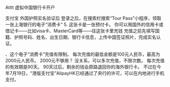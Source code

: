 Atitt 虚拟中国银行卡开户

支付宝
外国护照实名验证后
登录之后，在搜索栏搜索“Tour Pass”小程序，领取一张上海银行的电子“消费卡”
5. 这张卡是一张预付卡。
你可以用国外的信用卡或借记卡——比如visa卡、MasterCard等——往这张卡里充钱
充值之前先填写国籍、护照号码、姓名、出生日期、银行卡信息，上传中国签证照片，完成实名认证。

、这个电子“消费卡”充值有限制。
每次充值的最低金额是100元人民币，最高为2000元人民币。
2000元不够用？
没关系，可以多次充值，不限次数。
每次充值的有效期是90天。
90天过后，剩余的钱会原路退回你的海外银行卡。
不过在今年7月19日，“港版支付宝”AlipayHK已经通过了央行的许可，可以在内地进行手机支付。
